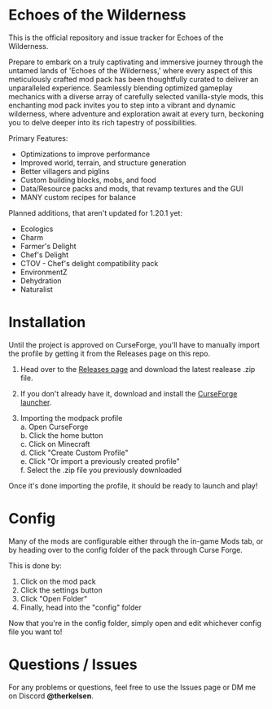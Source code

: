 # Echoes of the Wilderness
This is the official repository and issue tracker for Echoes of the Wilderness.

Prepare to embark on a truly captivating and immersive journey through the untamed lands of 'Echoes of the Wilderness,' where every aspect of this meticulously crafted mod pack has been thoughtfully curated to deliver an unparalleled experience. Seamlessly blending optimized gameplay mechanics with a diverse array of carefully selected vanilla-style mods, this enchanting mod pack invites you to step into a vibrant and dynamic wilderness, where adventure and exploration await at every turn, beckoning you to delve deeper into its rich tapestry of possibilities.

Primary Features:

- Optimizations to improve performance
- Improved world, terrain, and structure generation
- Better villagers and piglins
- Custom building blocks, mobs, and food
- Data/Resource packs and mods, that revamp textures and the GUI
- MANY custom recipes for balance

Planned additions, that aren't updated for 1.20.1 yet:

- Ecologics
- Charm
- Farmer's Delight
- Chef's Delight
- CTOV - Chef's delight compatibility pack
- EnvironmentZ
- Dehydration
- Naturalist

# Installation
Until the project is approved on CurseForge, you'll have to manually import the profile by getting it from the Releases page on this repo.

1. Head over to the [Releases page](https://github.com/Therkelsen/echoes_of_the_wilderness/releases) and download the latest realease .zip file.

2. If you don't already have it, download and install the [CurseForge launcher](https://www.curseforge.com/download/app).

3. Importing the modpack profile<br>
a. Open CurseForge<br>
b. Click the home button<br>
c. Click on Minecraft<br>
d. Click "Create Custom Profile"<br>
e. Click "Or import a previously created profile"<br>
f. Select the .zip file you previously downloaded

Once it's done importing the profile, it should be ready to launch and play!

# Config
Many of the mods are configurable either through the in-game Mods tab, or by heading over to the config folder of the pack through Curse Forge. 

This is done by:<br>
1. Click on the mod pack
2. Click the settings button
3. Click "Open Folder"
4. Finally, head into the "config" folder

Now that you're in the config folder, simply open and edit whichever config file you want to!

# Questions / Issues

For any problems or questions, feel free to use the Issues page or DM me on Discord **@therkelsen**.
